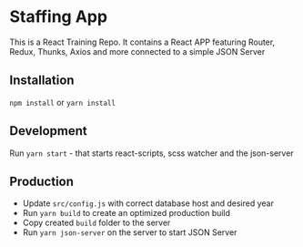 # Staffing App

This is a React Training Repo. It contains a React APP featuring Router, Redux, Thunks, Axios and more connected to a simple JSON Server

## Installation

`npm install` or `yarn install`

## Development

Run `yarn start` - that starts react-scripts, scss watcher and the json-server

## Production

- Update `src/config.js` with correct database host and desired year
- Run `yarn build` to create an optimized production build
- Copy created `build` folder to the server
- Run `yarn json-server` on the server to start JSON Server
